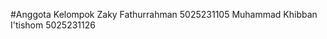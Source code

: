 #Anggota Kelompok
Zaky Fathurrahman                5025231105
Muhammad Khibban I'tishom        5025231126
